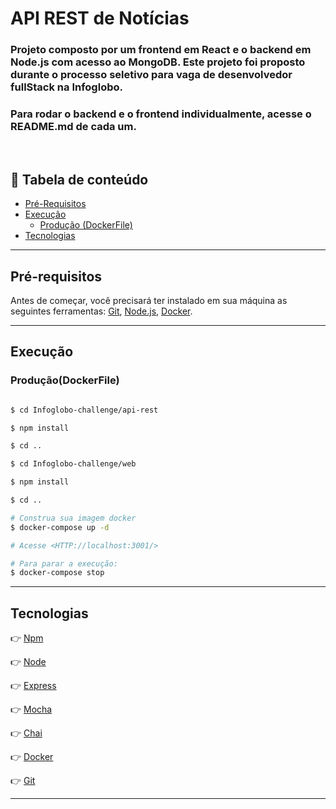 # API REST de Notícias

### Projeto composto por um frontend em React e o backend em Node.js com acesso ao MongoDB. Este projeto foi proposto durante o processo seletivo para vaga de desenvolvedor fullStack na Infoglobo. 

### Para rodar o backend e o frontend individualmente, acesse o README.md de cada um.

<br/>

## 🔗 Tabela de conteúdo

- [Pré-Requisitos](#Pré-requisitos)
- [Execução](#Execução)
  - [Produção (DockerFile)](#Produção(DockerFile))
- [Tecnologias](#tecnologias)

---


## Pré-requisitos

Antes de começar, você precisará ter instalado em sua máquina as seguintes ferramentas:
[Git](https://git-scm.com), [Node.js](https://nodejs.org/en/), [Docker](https://www.docker.com/).

---

## Execução

### Produção(DockerFile)

```bash

$ cd Infoglobo-challenge/api-rest

$ npm install

$ cd ..

$ cd Infoglobo-challenge/web

$ npm install

$ cd ..

# Construa sua imagem docker
$ docker-compose up -d

# Acesse <HTTP://localhost:3001/>

# Para parar a execução:
$ docker-compose stop 

```

---

## Tecnologias

👉 [Npm](https://www.npmjs.com/)

👉 [Node](https://nodejs.org/en/)

👉 [Express](https://expressjs.com/)

👉 [Mocha](https://mochajs.org/)

👉 [Chai](https://www.chaijs.com/)

👉 [Docker](https://www.docker.com/)

👉 [Git](https://git-scm.com/)

---
